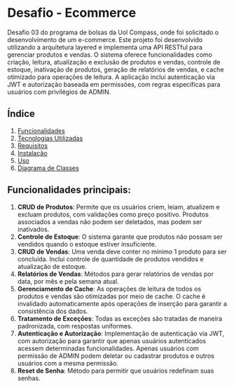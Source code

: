 # Desafio - Ecommerce

Desafio 03 do programa de bolsas da Uol Compass, onde foi solicitado o desenvolvimento de um e-commerce. 
Este projeto foi desenvolvido utilizando a arquitetura layered e implementa uma API RESTful para gerenciar produtos e vendas. O sistema oferece funcionalidades como criação, leitura, atualização e exclusão de produtos e vendas, controle de estoque, inativação de produtos, geração de relatórios de vendas, e cache otimizado para operações de leitura. A aplicação inclui autenticação via JWT e autorização baseada em permissões, com regras específicas para usuários com privilégios de ADMIN.


## Índice
1. [Funcionalidades](#funcionalidades-principais)
2. [Tecnologias Utilizadas](#tecnologias-utilizadas)
3. [Requisitos](#requisitos)
4. [Instalação](#instalacao)
5. [Uso](#uso)
6. [Diagrama de Classes](#diagrama-de-classes)


## Funcionalidades principais:

1. **CRUD de Produtos**: Permite que os usuários criem, leiam, atualizem e excluam produtos, com validações como preço positivo. Produtos associados a vendas não podem ser deletados, mas podem ser inativados.
2. **Controle de Estoque**: O sistema garante que produtos não possam ser vendidos quando o estoque estiver insuficiente.
3. **CRUD de Vendas**: Uma venda deve conter no mínimo 1 produto para ser concluída. Inclui controle de quantidade de produtos vendidos e atualização de estoque.
4. **Relatórios de Vendas**: Métodos para gerar relatórios de vendas por data, por mês e pela semana atual.
5. **Gerenciamento de Cache**: As operações de leitura de todos os produtos e vendas são otimizadas por meio de cache. O cache é invalidado automaticamente após operações de inserção para garantir a consistência dos dados.
6. **Tratamento de Exceções**: Todas as exceções são tratadas de maneira padronizada, com respostas uniformes.
7. **Autenticação e Autorização**: Implementação de autenticação via JWT, com autorização para garantir que apenas usuários autenticados acessem determinadas funcionalidades. Apenas usuários com permissão de ADMIN podem deletar ou cadastrar produtos e outros usuários com a mesma permissão.
8. **Reset de Senha**: Método para permitir que usuários redefinam suas senhas.

